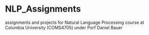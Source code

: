 # NLP_Assignments
assignments and projects for Natural Language Processing course at Columbia University (COMS4705) under Porf Daniel Bauer
